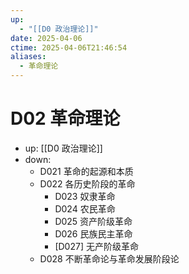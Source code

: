 ```yaml
---
up:
  - "[[D0 政治理论]]"
date: 2025-04-06
ctime: 2025-04-06T21:46:54
aliases:
  - 革命理论
---
```


# D02 革命理论

- up: [[D0 政治理论]]
- down:	
	- D021 革命的起源和本质
	- D022 各历史阶段的革命
		- D023 奴隶革命
		- D024 农民革命
		- D025 资产阶级革命
		- D026 民族民主革命
		- [D027] 无产阶级革命
	- D028 不断革命论与革命发展阶段论
	
